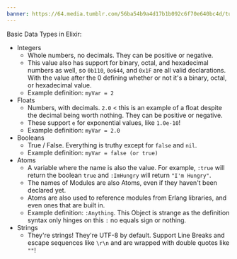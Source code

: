 ```yaml
---
banner: https://64.media.tumblr.com/56ba54b9a4d17b1b092c6f70e640bc4d/tumblr_novhbt5qo21upeue5o1_500.gif
---
```

Basic Data Types in Elixir: 
- Integers
	- Whole numbers, no decimals. They can be positive or negative. 
	- This value also has support for binary, octal, and hexadecimal numbers as well, so `0b110`, `0o644`, and `0x1F` are all valid declarations. With the value after the 0 defining whether or not it's a binary, octal, or hexadecimal value. 
	- Example definition: `myVar = 2`
- Floats
	- Numbers, with decimals. `2.0` < this is an example of a float despite the decimal being worth nothing. They can be positive or negative. 
	- These support `e` for exponential values, like `1.0e-10`! 
	- Example definition: `myVar = 2.0`
- Booleans
	- True / False. Everything is truthy except for `false` and `nil`. 
	- Example definition: `myVar = false (or true)`
- Atoms
	- A variable where the name is also the value. For example, `:true` will return the boolean `true` and `:ImHungry` will return `"I'm Hungry"`. 
	- The names of Modules are also Atoms, even if they haven't been declared yet. 
	- Atoms are also used to reference modules from Erlang libraries, and even ones that are built in. 
	- Example definition: `:Anything`. This Object is strange as the definition syntax only hinges on this `:` no equals sign or nothing. 
- Strings
	- They're strings! They're UTF-8 by default. Support Line Breaks and escape sequences like `\r\n` and are wrapped with double quotes like `""`! 